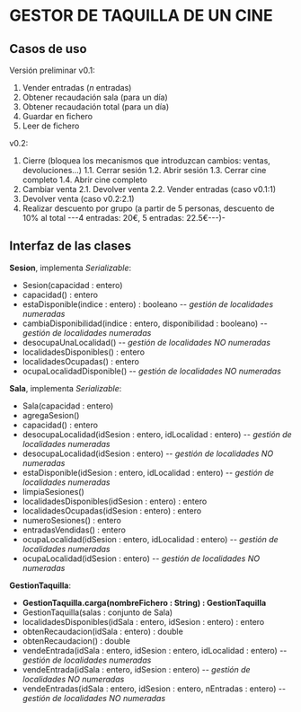 
# GESTOR DE TAQUILLA DE UN CINE


## Casos de uso

Versión preliminar v0.1:
1. Vender entradas ($n$ entradas)
2. Obtener recaudación sala (para un día)
3. Obtener recaudación total (para un día)
4. Guardar en fichero
5. Leer de fichero

v0.2:
1. Cierre (bloquea los mecanismos que introduzcan cambios: ventas, devoluciones...)
1.1. Cerrar sesión
1.2. Abrir sesión
1.3. Cerrar cine completo
1.4. Abrir cine completo
2. Cambiar venta
2.1. Devolver venta
2.2. Vender entradas (caso v0.1:1)
3. Devolver venta (caso v0.2:2.1)
4. Realizar descuento por grupo (a partir de 5 personas, descuento de 10% al total ---4 entradas: 20€, 5 entradas: 22.5€---)-


## Interfaz de las clases

**Sesion**, implementa *Serializable*:

+ Sesion(capacidad : entero)
+ capacidad() : entero
+ estaDisponible(indice : entero) : booleano -- *gestión de localidades numeradas*
+ cambiaDisponibilidad(indice : entero, disponibilidad : booleano) -- *gestión de localidades numeradas*
+ desocupaUnaLocalidad() -- *gestión de localidades NO numeradas*
+ localidadesDisponibles() : entero
+ localidadesOcupadas() : entero
+ ocupaLocalidadDisponible() -- *gestión de localidades NO numeradas*

**Sala**, implementa *Serializable*:

+ Sala(capacidad : entero)
+ agregaSesion()
+ capacidad() : entero
+ desocupaLocalidad(idSesion : entero, idLocalidad : entero) -- *gestión de localidades numeradas*
+ desocupaLocalidad(idSesion : entero) -- *gestión de localidades NO numeradas*
+ estaDisponible(idSesion : entero, idLocalidad : entero) -- *gestión de localidades numeradas*
+ limpiaSesiones()
+ localidadesDisponibles(idSesion : entero) : entero
+ localidadesOcupadas(idSesion : entero) : entero
+ numeroSesiones() : entero
+ entradasVendidas() : entero
+ ocupaLocalidad(idSesion : entero, idLocalidad : entero) -- *gestión de localidades numeradas*
+ ocupaLocalidad(idSesion : entero) -- *gestión de localidades NO numeradas*

**GestionTaquilla**:

+ __GestionTaquilla.carga(nombreFichero : String) : GestionTaquilla__
+ GestionTaquilla(salas : conjunto de Sala)
+ localidadesDisponibles(idSala : entero, idSesion : entero) : entero
+ obtenRecaudacion(idSala : entero) : double
+ obtenRecaudacion() : double
+ vendeEntrada(idSala : entero, idSesion : entero, idLocalidad : entero) -- *gestión de localidades numeradas*
+ vendeEntrada(idSala : entero, idSesion : entero) -- *gestión de localidades NO numeradas*
+ vendeEntradas(idSala : entero, idSesion : entero, nEntradas : entero) -- *gestión de localidades NO numeradas*
